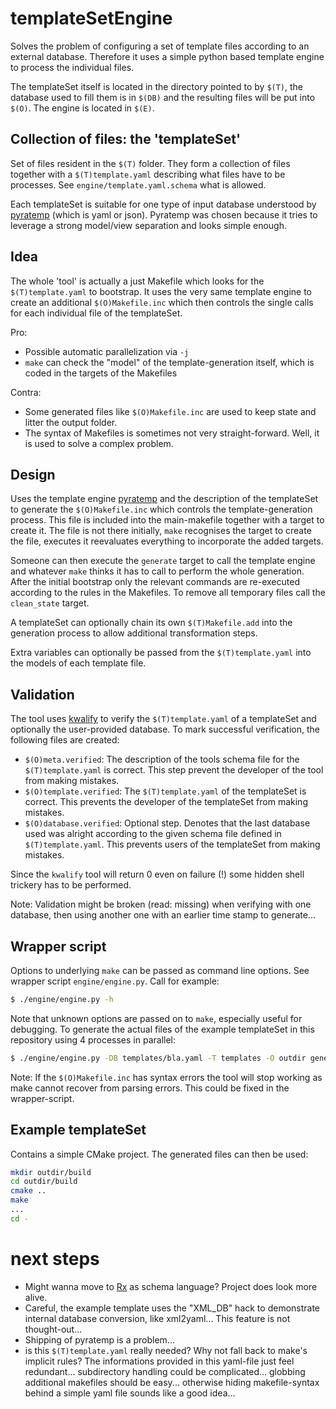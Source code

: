 # templateSetEngine

Solves the problem of configuring a set of template files according to an
external database. Therefore it uses a simple python based template engine to
process the individual files.

The templateSet itself is located in the directory pointed to by `$(T)`, the
database used to fill them is in `$(DB)` and the resulting files will be put
into `$(O)`. The engine is located in `$(E)`.

## Collection of files: the 'templateSet'

Set of files resident in the `$(T)` folder. They form a collection of files
together with a `$(T)template.yaml` describing what files have to be processes.
See `engine/template.yaml.schema` what is allowed.

Each templateSet is suitable for one type of input database understood by
[pyratemp][1] (which is yaml or json). Pyratemp was chosen because it tries to
leverage a strong model/view separation and looks simple enough.

## Idea

The whole 'tool' is actually a just Makefile which looks for the
`$(T)template.yaml` to bootstrap. It uses the very same template engine to
create an additional `$(O)Makefile.inc` which then controls the single calls for
each individual file of the templateSet.

Pro:
- Possible automatic parallelization via `-j`
- `make` can check the "model" of the template-generation itself, which is
  coded in the targets of the Makefiles

Contra:
- Some generated files like `$(O)Makefile.inc` are used to keep state and litter
  the output folder.
- The syntax of Makefiles is sometimes not very straight-forward. Well, it is
  used to solve a complex problem.

## Design

Uses the template engine [pyratemp][1] and the description of the templateSet to
generate the `$(O)Makefile.inc` which controls the template-generation process.
This file is included into the main-makefile together with a target to create
it. The file is not there initially, `make` recognises the target to create the
file, executes it reevaluates everything to incorporate the added targets.

Someone can then execute the `generate` target to call the template engine and
whatever `make` thinks it has to call to perform the whole generation. After the
initial bootstrap only the relevant commands are re-executed according to the
rules in the Makefiles. To remove all temporary files call the
`clean_state` target.

A templateSet can optionally chain its own `$(T)Makefile.add` into the
generation process to allow additional transformation steps.

Extra variables can optionally be passed from the `$(T)template.yaml` into the
models of each template file.

## Validation

The tool uses [kwalify][2] to verify the `$(T)template.yaml` of a templateSet
and optionally the user-provided database. To mark successful verification, the
following files are created:

- `$(O)meta.verified`: The description of the tools schema file for the
  `$(T)template.yaml` is correct. This step prevent the developer of the tool from making
mistakes.
- `$(O)template.verified`: The `$(T)template.yaml` of the templateSet is
  correct. This prevents the developer of the templateSet from making mistakes.
- `$(O)database.verified`: Optional step. Denotes that the last database used was alright 
  according to the given schema file defined in `$(T)template.yaml`. This
prevents users of the templateSet from making mistakes.

Since the `kwalify` tool will return 0 even on failure (!) some hidden shell trickery has to be performed.

Note: Validation might be broken (read: missing) when verifying with one database, then using another one with an earlier time stamp to generate...

## Wrapper script

Options to underlying `make` can be passed as command line options. See wrapper script `engine/engine.py`. Call for example:

```bash
$ ./engine/engine.py -h
```

Note that unknown options are passed on to `make`, especially useful for
debugging. To generate the actual files of the example templateSet in this
repository using 4 processes in parallel:

```bash
$ ./engine/engine.py -DB templates/bla.yaml -T templates -O outdir generate -j4
```

Note: If the `$(O)Makefile.inc` has syntax errors the tool will stop working as
make cannot recover from parsing errors. This could be fixed in the
wrapper-script.

## Example templateSet

Contains a simple CMake project. The generated files can then be used:

```bash
mkdir outdir/build
cd outdir/build
cmake ..
make
...
cd -
```

# next steps

- Might wanna move to [Rx][3] as schema language? Project does look more
  alive.
- Careful, the example template uses the "XML_DB" hack to demonstrate internal
  database conversion, like xml2yaml... This feature is not thought-out...
- Shipping of pyratemp is a problem...
- is this `$(T)template.yaml` really needed? Why not fall back to make's implicit
  rules? The informations provided in this yaml-file just feel redundant...
  subdirectory handling could be complicated... globbing additional makefiles
  should be easy... otherwise hiding makefile-syntax behind a simple yaml file
  sounds like a good idea...

[1]: http://www.simple-is-better.org/template
[2]: http://www.kuwata-lab.com/kwalify
[3]: http://rx.codesimply.com/index.html
[4]: https://docs.python.org/2/library/argparse.html
